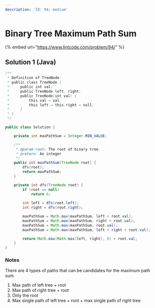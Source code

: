```yaml
---
description: 'ID: 94; medium'
---
```


# Binary Tree Maximum Path Sum

{% embed url="https://www.lintcode.com/problem/94/" %}

## Solution 1 \(Java\)

```java
/**
 * Definition of TreeNode:
 * public class TreeNode {
 *     public int val;
 *     public TreeNode left, right;
 *     public TreeNode(int val) {
 *         this.val = val;
 *         this.left = this.right = null;
 *     }
 * }
 */

public class Solution {

    private int maxPathSum = Integer.MIN_VALUE;

    /**
     * @param root: The root of binary tree.
     * @return: An integer
     */
    public int maxPathSum(TreeNode root) {
        dfs(root);
        return maxPathSum;
    }

    private int dfs(TreeNode root) {
        if (root == null)
            return 0;
        
        int left = dfs(root.left);
        int right = dfs(root.right);

        maxPathSum = Math.max(maxPathSum, left + root.val);
        maxPathSum = Math.max(maxPathSum, right + root.val);
        maxPathSum = Math.max(maxPathSum, root.val);
        maxPathSum = Math.max(maxPathSum, left + right + root.val);

        return Math.max(Math.max(left, right), 0) + root.val;
    }
}
```

### Notes

There are 4 types of paths that can be candidates for the maximum path sum.

1. Max path of left tree + root
2. Max path of right tree + root
3. Only the root
4. Max single path of left tree + root + max single path of right tree



